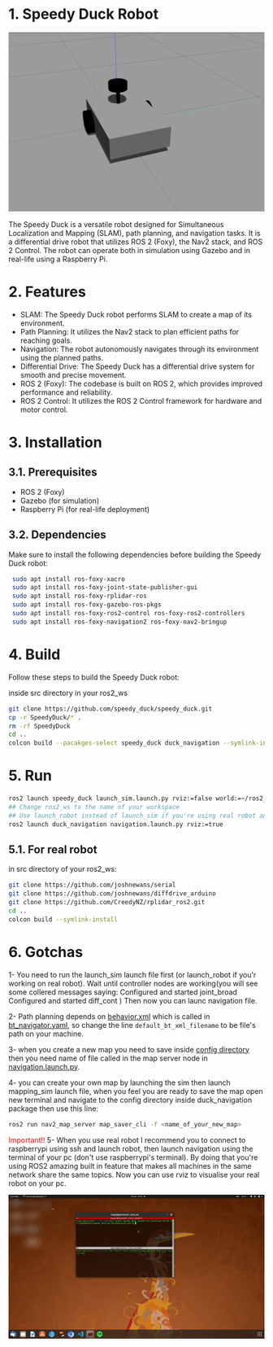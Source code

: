 # 1. Speedy Duck Robot

![Speedy Duck](speedy_duck_gazebo.png)

The Speedy Duck is a versatile robot designed for Simultaneous Localization and Mapping (SLAM), path planning, and navigation tasks. It is a differential drive robot that utilizes ROS 2 (Foxy), the Nav2 stack, and ROS 2 Control. The robot can operate both in simulation using Gazebo and in real-life using a Raspberry Pi.

#  2. Features

- SLAM: The Speedy Duck robot performs SLAM to create a map of its environment.
- Path Planning: It utilizes the Nav2 stack to plan efficient paths for reaching goals.
- Navigation: The robot autonomously navigates through its environment using the planned paths.
- Differential Drive: The Speedy Duck has a differential drive system for smooth and precise movement.
- ROS 2 (Foxy): The codebase is built on ROS 2, which provides improved performance and reliability.
- ROS 2 Control: It utilizes the ROS 2 Control framework for hardware and motor control.

# 3. Installation

## 3.1. Prerequisites

- ROS 2 (Foxy)
- Gazebo (for simulation)
- Raspberry Pi (for real-life deployment)

## 3.2. Dependencies

Make sure to install the following dependencies before building the Speedy Duck robot:

```bash
 sudo apt install ros-foxy-xacro
 sudo apt install ros-foxy-joint-state-publisher-gui
 sudo apt install ros-foxy-rplidar-ros
 sudo apt install ros-foxy-gazebo-ros-pkgs
 sudo apt install ros-foxy-ros2-control ros-foxy-ros2-controllers
 sudo apt install ros-foxy-navigation2 ros-foxy-nav2-bringup
 ```
  # 4. Build

 Follow these steps to build the Speedy Duck robot:

 inside src directory in your ros2_ws
 ```bash
 git clone https://github.com/speedy_duck/speedy_duck.git
 cp -r SpeedyDuck/* .
 rm -rf SpeedyDuck
 cd ..
colcon build --pacakges-select speedy_duck duck_navigation --symlink-install 
 ```

# 5. Run
```bash
ros2 launch speedy_duck launch_sim.launch.py rviz:=false world:=~/ros2_ws/src/speedy_duck/worlds/obstacles.world
## Change ros2_ws to the name of your workspace  
## Use launch_robot instead of launch_sim if you're using real robot and remove world param
ros2 launch duck_navigation navigation.launch.py rviz:=true
 ```
 ## 5.1. For real robot
 in src directory of your ros2_ws:
 ```bash
 git clone https://github.com/joshnewans/serial
git clone https://github.com/joshnewans/diffdrive_arduino
git clone https://github.com/CreedyNZ/rplidar_ros2.git
cd ..
colcon build --symlink-install
 ```


# 6. Gotchas

1- You need to run the launch_sim launch file first (or launch_robot if you'r working on real robot).
Wait until controller nodes are working(you will see some collered messages saying:
Configured and started joint_broad
Configured and started diff_cont
) Then now you can launc navigation file.

2- Path planning depends on [behavior.xml](duck_navigation/config/behavior.xml) which is called in [bt_navigator.yaml](duck_navigation/config//bt_navigator.yaml), so change the line ```default_bt_xml_filename``` to be file's path on your machine.

3- when you create a new map you need to save inside [config directory](duck_navigation/config/) then you need name of file called in the map server node in [navigation.launch.py](duck_navigation/launch/navigation.launch.py).

4- you can create your own map by launching the sim then launch mapping_sim launch file, when you feel you are ready to save the map open new terminal and navigate to the config directory inside duck_navigation package then use this line:
```bash
ros2 run nav2_map_server map_saver_cli -f <name_of_your_new_map>
``` 
<span style="color: red;">Important!!</span> 5- When you use real robot I recommend you to connect to raspberrypi using ssh and launch robot, then launch navigation using the terminal of your pc (don't use raspberrypi's terminal). By doing that you're using ROS2 amazing built in feature that makes all machines in the same network share the same topics.
Now you can use rviz to visualise your real robot on your pc.





![Video](speedy_duck_nav.gif)
